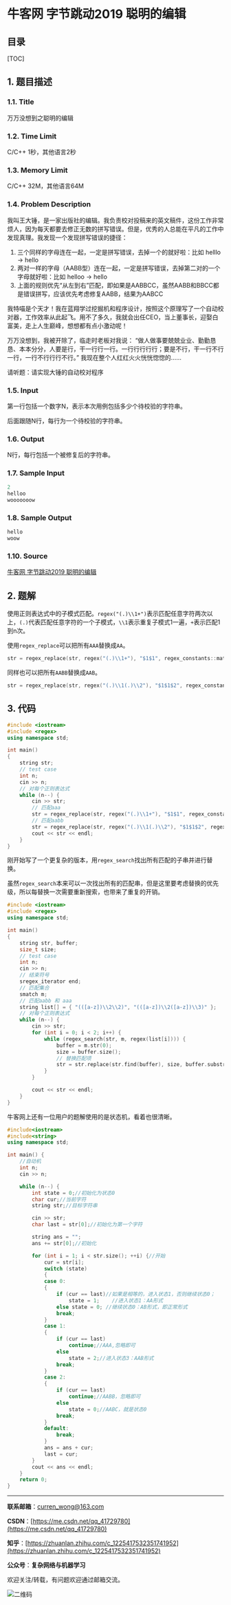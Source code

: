 牛客网 字节跳动2019 聪明的编辑
===

目录
---

[TOC]

## 1. 题目描述

### 1.1. Title

万万没想到之聪明的编辑

### 1.2. Time Limit

C/C++ 1秒，其他语言2秒

### 1.3. Memory Limit

C/C++ 32M，其他语言64M

### 1.4. Problem Description

我叫王大锤，是一家出版社的编辑。我负责校对投稿来的英文稿件，这份工作非常烦人，因为每天都要去修正无数的拼写错误。但是，优秀的人总能在平凡的工作中发现真理。我发现一个发现拼写错误的捷径：

1. 三个同样的字母连在一起，一定是拼写错误，去掉一个的就好啦：比如 helllo -> hello
2. 两对一样的字母（AABB型）连在一起，一定是拼写错误，去掉第二对的一个字母就好啦：比如 helloo -> hello
3. 上面的规则优先“从左到右”匹配，即如果是AABBCC，虽然AABB和BBCC都是错误拼写，应该优先考虑修复AABB，结果为AABCC

我特喵是个天才！我在蓝翔学过挖掘机和程序设计，按照这个原理写了一个自动校对器，工作效率从此起飞。用不了多久，我就会出任CEO，当上董事长，迎娶白富美，走上人生巅峰，想想都有点小激动呢！

万万没想到，我被开除了，临走时老板对我说： “做人做事要兢兢业业、勤勤恳恳、本本分分，人要是行，干一行行一行。一行行行行行；要是不行，干一行不行一行，一行不行行行不行。” 我现在整个人红红火火恍恍惚惚的……

请听题：请实现大锤的自动校对程序

### 1.5. Input

第一行包括一个数字N，表示本次用例包括多少个待校验的字符串。

后面跟随N行，每行为一个待校验的字符串。

### 1.6. Output

N行，每行包括一个被修复后的字符串。

### 1.7. Sample Input

```cpp
2
helloo
wooooooow
```

### 1.8. Sample Output

```cpp
hello
woow
```

### 1.10. Source

[牛客网 字节跳动2019 聪明的编辑](https://www.nowcoder.com/test/16516564/summary)

## 2. 题解

使用正则表达式中的子模式匹配。`regex("(.)\\1+")`表示匹配任意字符两次以上，`(.)`代表匹配任意字符的一个子模式，`\\1`表示重复子模式1一遍，`+`表示匹配1到n次。

使用`regex_replace`可以把所有`AAA`替换成`AA`。

```cpp
str = regex_replace(str, regex("(.)\\1+"), "$1$1", regex_constants::match_default);
```

同样也可以把所有`AABB`替换成`AAB`。

```cpp
str = regex_replace(str, regex("(.)\\1(.)\\2"), "$1$1$2", regex_constants::match_default);
```

## 3. 代码

```cpp
#include <iostream>
#include <regex>
using namespace std;

int main()
{
    string str;
    // test case
    int n;
    cin >> n;
    // 对每个正则表达式
    while (n--) {
        cin >> str;
        // 匹配aaa
        str = regex_replace(str, regex("(.)\\1+"), "$1$1", regex_constants::match_default);
        // 匹配aabb
        str = regex_replace(str, regex("(.)\\1(.)\\2"), "$1$1$2", regex_constants::match_default);
        cout << str << endl;
    }
}
```

刚开始写了一个更复杂的版本，用`regex_search`找出所有匹配的子串并进行替换。

虽然`regex_search`本来可以一次找出所有的匹配串，但是这里要考虑替换的优先级，所以每替换一次需要重新搜索，也带来了重复的开销。

```cpp
#include <iostream>
#include <regex>
using namespace std;

int main()
{
    string str, buffer;
    size_t size;
    // test case
    int n;
    cin >> n;
    // 结束符号
    sregex_iterator end;
    // 匹配集合
    smatch m;
    // 匹配aabb 和 aaa
    string list[] = { "(([a-z])\\2\\2)", "(([a-z])\\2([a-z])\\3)" };
    // 对每个正则表达式
    while (n--) {
        cin >> str;
        for (int i = 0; i < 2; i++) {
            while (regex_search(str, m, regex(list[i]))) {
                buffer = m.str(0);
                size = buffer.size();
                // 替换匹配项
                str = str.replace(str.find(buffer), size, buffer.substr(0, size - 1));
            }
        }

        cout << str << endl;
    }
}
```

牛客网上还有一位用户的题解使用的是状态机，看着也很清晰。

```cpp
#include<iostream>
#include<string>
using namespace std;

int main() {
    //自动机
    int n;
    cin >> n;

    while (n--) {
        int state = 0;//初始化为状态0
        char cur;//当前字符
        string str;//目标字符串

        cin >> str;
        char last = str[0];//初始化为第一个字符

        string ans = "";
        ans += str[0];//初始化

        for (int i = 1; i < str.size(); ++i) {//开始
            cur = str[i];
            switch (state)
            {
            case 0:
            {
                if (cur == last)//如果是相等的，进入状态1，否则继续状态0；
                    state = 1;    //进入状态1：AA形式
                else state = 0; //继续状态0：AB形式，即正常形式
                break;
            }
            case 1:
            {
                if (cur == last)
                    continue;//AAA,忽略即可
                else
                    state = 2;//进入状态3：AAB形式
                break;
            }
            case 2:
            {
                if (cur == last)
                    continue;//AABB，忽略即可
                else
                    state = 0;//AABC，就是状态0
                break;
            }
            default:
                break;
            }
            ans = ans + cur;
            last = cur;
        }
        cout << ans << endl;
    }
    return 0;
}
```

---

**联系邮箱**：curren_wong@163.com

**CSDN**：[https://me.csdn.net/qq_41729780](https://me.csdn.net/qq_41729780)

**知乎**：[https://zhuanlan.zhihu.com/c_1225417532351741952](https://zhuanlan.zhihu.com/c_1225417532351741952)

**公众号**：**复杂网络与机器学习**

欢迎关注/转载，有问题欢迎通过邮箱交流。

![二维码](../../../img/WeChat/QRCode.jpg)
